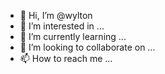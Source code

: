 - 👋 Hi, I’m @wylton
- 👀 I’m interested in ...
- 🌱 I’m currently learning ...
- 💞️ I’m looking to collaborate on ...
- 📫 How to reach me ...

<!---
wylton/wylton is a ✨ special ✨ repository because its `README.md` (this file) appears on your GitHub profile.
You can click the Preview link to take a look at your changes.
--->
